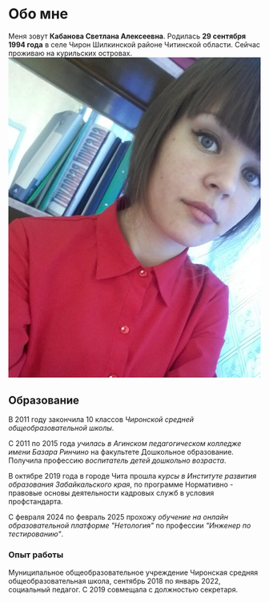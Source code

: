 # Обо мне

Меня зовут **Кабанова Светлана Алексеевна**. Родилась **29 сентября 1994 года** в селе Чирон Шилкинской районе Читинской области. Сейчас проживаю на курильских островах.
![Foto](PHOTO-2024-09-20-17-26-21.jpg)

## Образование

В 2011 году закончила 10 классов *Чиронской средней общеобразовательной школы*.

С 2011 по 2015 года *училась в Агинском педагогическом колледже имени Базара Ринчино* на факультете Дошкольное образование. Получила профессию *воспитатель детей дошкольно возраста*.

В октябре 2019 года в городе Чита прошла *курсы в Институте развития образования Забайкальского края*, по программе Нормативно - правовые основы деятельности кадровых служб в условия профстандарта.

С февраля 2024 по февраль 2025 прохожу *обучение на онлайн образовательной платформе "Нетология"* по профессии *"Инженер по тестированию"*.

### Опыт работы

Муниципальное общеобразовательное учреждение Чиронская средняя общеобразовательная школа, сентябрь 2018 по январь 2022, социальный педагог. С 2019 совмещала с должностью секретаря.




